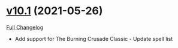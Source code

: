 # [v10.1](https://github.com/jordonwow/bigdebuffs/tree/v10.1) (2021-05-26)

[Full Changelog](https://github.com/jordonwow/bigdebuffs/compare/v10.0...v10.1)

- Add support for The Burning Crusade Classic - Update spell list
